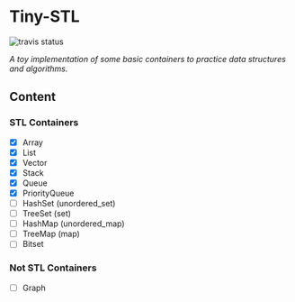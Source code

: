 # Tiny-STL
![travis status](https://travis-ci.com/kophy/TinySTL.svg?token=3xXtB78BvsWT9jzMGmpG&branch=master)

*A toy implementation of some basic containers to practice data structures and algorithms.*  

## Content

### STL Containers
- [x] Array
- [x] List
- [x] Vector
- [x] Stack
- [x] Queue
- [x] PriorityQueue
- [ ] HashSet (unordered_set)
- [ ] TreeSet (set)
- [ ] HashMap (unordered_map)
- [ ] TreeMap (map)
- [ ] Bitset

### Not STL Containers
- [ ] Graph
